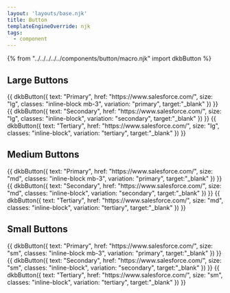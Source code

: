 ```yaml
---
layout: 'layouts/base.njk'
title: Button
templateEngineOverride: njk
tags:
  - component
---
```

{% from "../../../../../components/button/macro.njk" import dkbButton %}

<h2 class="text-lg mb-3">
	Large Buttons
</h2>
{{ dkbButton({
		text: "Primary",
		href: "https://www.salesforce.com/",
		size: "lg",
		classes: "inline-block mb-3",
		variation: "primary",
		target:"_blank"
	})
}}
{{ dkbButton({
		text: "Secondary",
		href: "https://www.salesforce.com/",
		size: "lg",
		classes: "inline-block",
		variation: "secondary",
		target:"_blank"
	})
}}
{{ dkbButton({
		text: "Tertiary",
		href: "https://www.salesforce.com/",
		size: "lg",
		classes: "inline-block",
		variation: "tertiary",
		target:"_blank"
	})
}}


<h2 class="text-lg mb-3">
	Medium Buttons
</h2>
{{ dkbButton({
		text: "Primary",
		href: "https://www.salesforce.com/",
		size: "md",
		classes: "inline-block mb-3",
		variation: "primary",
		target:"_blank"
	})
}}
{{ dkbButton({
		text: "Secondary",
		href: "https://www.salesforce.com/",
		size: "md",
		classes: "inline-block",
		variation: "secondary",
		target:"_blank"
	})
}}
{{ dkbButton({
		text: "Tertiary",
		href: "https://www.salesforce.com/",
		size: "md",
		classes: "inline-block",
		variation: "tertiary",
		target:"_blank"
	})
}}


<h2 class="text-lg mb-3">
	Small Buttons
</h2>
{{ dkbButton({
		text: "Primary",
		href: "https://www.salesforce.com/",
		size: "sm",
		classes: "inline-block mb-3",
		variation: "primary",
		target:"_blank"
	})
}}
{{ dkbButton({
		text: "Secondary",
		href: "https://www.salesforce.com/",
		size: "sm",
		classes: "inline-block",
		variation: "secondary",
		target:"_blank"
	})
}}
{{ dkbButton({
		text: "Tertiary",
		href: "https://www.salesforce.com/",
		size: "sm",
		classes: "inline-block",
		variation: "tertiary",
		target:"_blank"
	})
}}